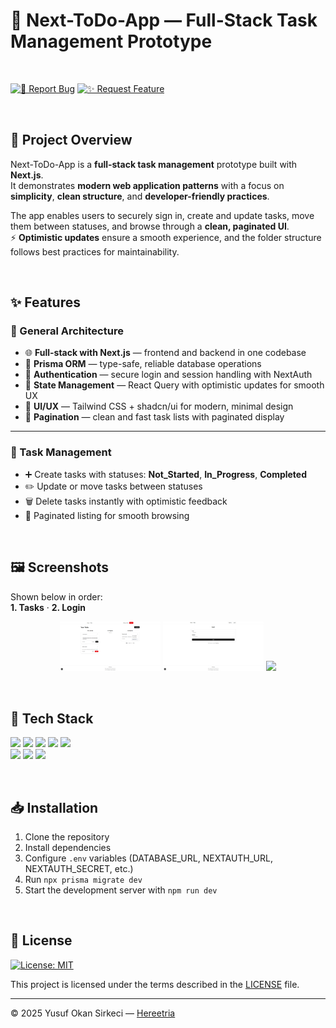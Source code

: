# 📝 Next-ToDo-App — Full-Stack Task Management Prototype

<br>

[![🐛 Report Bug](https://img.shields.io/badge/🐛_Report_Bug-red?style=for-the-badge)](../../issues/new?labels=bug)
[![✨ Request Feature](https://img.shields.io/badge/✨_Request_Feature-blue?style=for-the-badge)](../../issues/new?labels=enhancement)

<br>

## 📌 Project Overview
Next-ToDo-App is a **full-stack task management** prototype built with **Next.js**.  
It demonstrates **modern web application patterns** with a focus on **simplicity**, **clean structure**, and **developer-friendly practices**.

The app enables users to securely sign in, create and update tasks, move them between statuses, and browse through a **clean, paginated UI**.  
⚡ **Optimistic updates** ensure a smooth experience, and the folder structure follows best practices for maintainability.

<br>

## ✨ Features

### 🧱 General Architecture
- 🌐 **Full-stack with Next.js** — frontend and backend in one codebase  
- 🧠 **Prisma ORM** — type-safe, reliable database operations  
- 🔐 **Authentication** — secure login and session handling with NextAuth  
- 🔄 **State Management** — React Query with optimistic updates for smooth UX  
- 🎨 **UI/UX** — Tailwind CSS + shadcn/ui for modern, minimal design  
- 📑 **Pagination** — clean and fast task lists with paginated display

---

### 📝 Task Management
- ➕ Create tasks with statuses: **Not_Started**, **In_Progress**, **Completed**  
- ✏️ Update or move tasks between statuses  
- 🗑️ Delete tasks instantly with optimistic feedback  
- 📄 Paginated listing for smooth browsing

<br>

## 🖼️ Screenshots
Shown below in order:  
**1. Tasks** · **2. Login**

<p align="center">
  <img src="./public/screenshots/tasks.png" width="32%">
  <img src="./public/screenshots/login.png" width="32%">
  <img src="https://upload.wikimedia.org/wikipedia/commons/c/ce/Transparent.gif" width="32%">
</p>

<br>

## 🧰 Tech Stack
<p>
  <img src="https://img.shields.io/badge/TypeScript-3178C6?style=for-the-badge&logo=typescript&logoColor=white" />
  <img src="https://img.shields.io/badge/Next.js-000000?style=for-the-badge&logo=nextdotjs&logoColor=white" />
  <img src="https://img.shields.io/badge/Tailwind_CSS-06B6D4?style=for-the-badge&logo=tailwindcss&logoColor=white" />
  <img src="https://img.shields.io/badge/shadcn/ui-000000?style=for-the-badge&logo=shadcnui&logoColor=white" />
  <img src="https://img.shields.io/badge/Prisma-2D3748?style=for-the-badge&logo=prisma&logoColor=white" />
  <br>
  <img src="https://img.shields.io/badge/NextAuth.js-000000?style=for-the-badge&logo=nextauth&logoColor=white" />
  <img src="https://img.shields.io/badge/React_Query-FF4154?style=for-the-badge&logo=reactquery&logoColor=white" />
  <img src="https://img.shields.io/badge/bcryptjs-338CC7?style=for-the-badge&logoColor=white" />
</p>

<br>

## 📥 Installation
1. Clone the repository  
2. Install dependencies  
3. Configure `.env` variables (DATABASE_URL, NEXTAUTH_URL, NEXTAUTH_SECRET, etc.)  
4. Run `npx prisma migrate dev`  
5. Start the development server with `npm run dev`

<br>

## 📜 License

[![License: MIT](https://img.shields.io/badge/License-MIT-blue.svg)](LICENSE)

This project is licensed under the terms described in the [LICENSE](./LICENSE) file.

---

© 2025 Yusuf Okan Sirkeci — [Hereetria](https://github.com/Hereetria)
